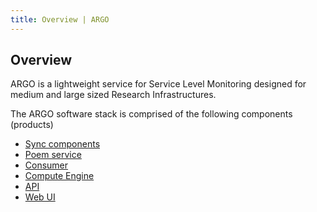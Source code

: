 ```yaml
---
title: Overview | ARGO
---
```


## Overview

ARGO is a lightweight service for Service Level Monitoring designed for medium and large sized Research Infrastructures. 

The ARGO software stack is comprised of the following components (products)

- [Sync components][sync]
- [Poem service][poem]
- [Consumer][consumer]
- [Compute Engine][compute]
- [API][api]
- [Web UI][webui]

[sync]: /guides/sync
[poem]: /guides/poem
[consumer]: /guides/consumer
[compute]: /guides/compute
[api]: /guides/api
[webui]: /guides/webui

